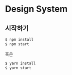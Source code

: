 # Design System

## 시작하기
```bash
$ npm install
$ npm start
```

혹은

```bash
$ yarn install
$ yarn start
```
